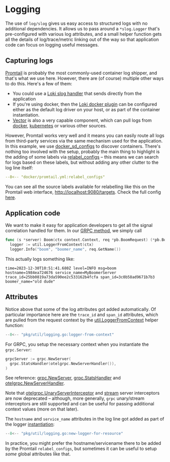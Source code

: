 # Logging

The use of `log/slog` gives us easy access to structured logs with no additional dependencies. It allows us to pass around a `*slog.Logger`
that's pre-configured with various log attributes, and a small helper function gets all the details of log/trace/metric linking out of the
way so that application code can focus on logging useful messages.

## Capturing logs

[Promtail](https://grafana.com/docs/loki/latest/send-data/promtail/) is probably the most commonly-used container log shipper,
and that's what we use here.  However, there are (of course) multiple other ways to do this.  Here's a few of them:

- You could use a [Loki slog handler](https://github.com/samber/slog-loki) that sends directly from the application
- If you're using docker, then the [Loki docker plugin](https://grafana.com/docs/loki/latest/send-data/docker-driver/configuration/) can be
  configured either as the default log driver on your host, or as part of the container instantiation.
- [Vector](https://vector.dev/) is also a very capable component, which can pull logs from
  [docker](https://vector.dev/docs/reference/configuration/sources/docker_logs/),
  [kubernetes](https://vector.dev/docs/reference/configuration/sources/kubernetes_logs/) or various other sources.

However, Promtail works very well and it means you can easily route all logs from third-party services via the same mechanism used for the
application. In this example, we use
[docker_sd_configs](https://grafana.com/docs/loki/latest/send-data/promtail/configuration/#docker_sd_config) to discover containers. There's
nothing too involved with the setup, probably the main thing to highlight is the adding of some labels via
[relabel_configs](https://grafana.com/docs/loki/latest/send-data/promtail/configuration/#relabel_configs) – this means we can search for logs
based on these labels, but without adding any other clutter to the log line itself:

```yaml
--8<-- "docker/promtail.yml:relabel_configs"
```

You can see all the source labels available for relabelling like this on the Promtail web interface, <http://localhost:9080/targets>.
Check the full config [here](https://github.com/boyvinall/observability-demo/blob/main/docker/promtail.yml).

## Application code

We want to make it easy for application developers to get all the signal correlation handled for them.  In our
[GRPC method](https://pkg.go.dev/github.com/boyvinall/observability-demo/pkg/boomerserver#Server.Boom), we simply call

```go
func (s *server) Boom(ctx context.Context, req *pb.BoomRequest) (*pb.BoomResponse, error) {
  logger := util.LoggerFromContext(ctx)
  logger.Info("boom", "boomer_name", req.GetName())
```

This actually logs something like:

``` { .plaintext .wrap }
time=2023-12-30T10:51:41.680Z level=INFO msg=boom hostname=1984ea724676 service_name=MyBoomerServer trace_id=25bb0819a73da590ee2c533162b4fcfa span_id=3c0b58ad9671b7b3 boomer_name="old dude"
```

## Attributes

Notice above that some of the log attributes got added automatically. Of particular importance here are the `trace_id` and `span_id`
attributes, which are pulled from the request context by the
[util.LoggerFromContext](https://pkg.go.dev/github.com/boyvinall/observability-demo/pkg/util#LoggerFromContext) helper function:

```go
--8<-- "pkg/util/logging.go:logger-from-context"
```

For GRPC, you setup the necessary context when you instantiate the `grpc.Server`:

```go
grpcServer := grpc.NewServer(
  grpc.StatsHandler(otelgrpc.NewServerHandler()),
)
```

See reference: [grpc.NewServer](https://pkg.go.dev/google.golang.org/grpc#NewServer),
[grpc.StatsHandler](https://pkg.go.dev/google.golang.org/grpc#StatsHandler) and
[otelgrpc.NewServerHandler](https://pkg.go.dev/go.opentelemetry.io/contrib/instrumentation/google.golang.org/grpc/otelgrpc#NewServerHandler).

Note that
[otelgrpc.UnaryServerInterceptor](https://pkg.go.dev/go.opentelemetry.io/contrib/instrumentation/google.golang.org/grpc/otelgrpc#UnaryServerInterceptor)
and [stream](https://pkg.go.dev/go.opentelemetry.io/contrib/instrumentation/google.golang.org/grpc/otelgrpc#StreamServerInterceptor) server
interceptors are now deprecated – although, more generally, `grpc` unary/stream interceptors are still supported and can be useful for
passing additional context values (more on that later).

The `hostname` and `service_name` attributes in the log line got added as part of the logger
[instantiation](https://pkg.go.dev/github.com/boyvinall/observability-demo/pkg/util#NewLoggerForResource):

```go
--8<-- "pkg/util/logging.go:new-logger-for-resource"
```

In practice, you might prefer the hostname/servicename there to be added by the Promtail `relabel_configs`, but sometimes it can be useful to
setup _some_ global attributes like that.
